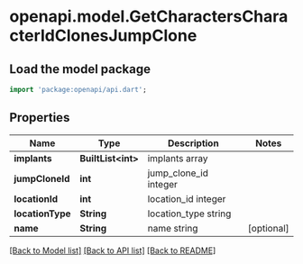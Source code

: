 # openapi.model.GetCharactersCharacterIdClonesJumpClone

## Load the model package
```dart
import 'package:openapi/api.dart';
```

## Properties
Name | Type | Description | Notes
------------ | ------------- | ------------- | -------------
**implants** | **BuiltList&lt;int&gt;** | implants array | 
**jumpCloneId** | **int** | jump_clone_id integer | 
**locationId** | **int** | location_id integer | 
**locationType** | **String** | location_type string | 
**name** | **String** | name string | [optional] 

[[Back to Model list]](../README.md#documentation-for-models) [[Back to API list]](../README.md#documentation-for-api-endpoints) [[Back to README]](../README.md)


